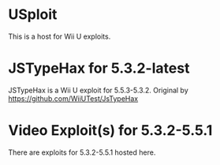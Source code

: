 # USploit 
This is a host for Wii U exploits.

# JSTypeHax for 5.3.2-latest
JSTypeHax is a Wii U exploit for 5.5.3-5.3.2. Original by https://github.com/WiiUTest/JsTypeHax

# Video Exploit(s) for 5.3.2-5.5.1
There are exploits for 5.3.2-5.5.1 hosted here.
